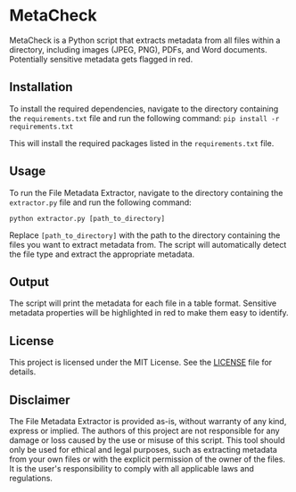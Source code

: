# MetaCheck

MetaCheck is a Python script that extracts metadata from all files within a directory, including images (JPEG, PNG), PDFs, and Word documents. Potentially sensitive metadata gets flagged in red. 

## Installation

To install the required dependencies, navigate to the directory containing the `requirements.txt` file and run the following command:
`pip install -r requirements.txt`

This will install the required packages listed in the `requirements.txt` file.

## Usage

To run the File Metadata Extractor, navigate to the directory containing the `extractor.py` file and run the following command:

`python extractor.py [path_to_directory]`

Replace `[path_to_directory]` with the path to the directory containing the files you want to extract metadata from. The script will automatically detect the file type and extract the appropriate metadata.

## Output

The script will print the metadata for each file in a table format. Sensitive metadata properties will be highlighted in red to make them easy to identify.

## License

This project is licensed under the MIT License. See the [LICENSE](LICENSE) file for details.

## Disclaimer

The File Metadata Extractor is provided as-is, without warranty of any kind, express or implied. The authors of this project are not responsible for any damage or loss caused by the use or misuse of this script. This tool should only be used for ethical and legal purposes, such as extracting metadata from your own files or with the explicit permission of the owner of the files. It is the user's responsibility to comply with all applicable laws and regulations.
